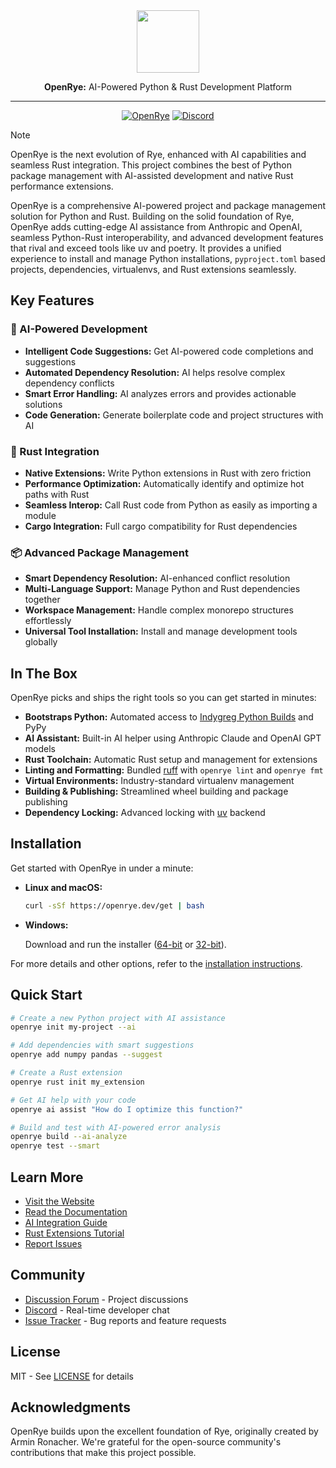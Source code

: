 <div align="center">
  <img src="docs/static/favicon.svg" width="100">
  <p><strong>OpenRye:</strong> AI-Powered Python & Rust Development Platform</p>
</div>

----
<div align="center">

[![OpenRye](https://img.shields.io/badge/OpenRye-v0.45.0-blue)](https://github.com/openrye/openrye)
[![Discord](https://dcbadge.vercel.app/api/server/drbkcdtSbg?style=flat)](https://discord.gg/drbkcdtSbg)

</div>

> [!NOTE]
> OpenRye is the next evolution of Rye, enhanced with AI capabilities and seamless Rust integration.
> This project combines the best of Python package management with AI-assisted development
> and native Rust performance extensions.

OpenRye is a comprehensive AI-powered project and package management solution for Python and Rust.
Building on the solid foundation of Rye, OpenRye adds cutting-edge AI assistance from Anthropic and OpenAI,
seamless Python-Rust interoperability, and advanced development features that rival and exceed tools like
uv and poetry. It provides a unified experience to install and manage Python installations, 
`pyproject.toml` based projects, dependencies, virtualenvs, and Rust extensions seamlessly.

## Key Features

### 🤖 AI-Powered Development
* **Intelligent Code Suggestions:** Get AI-powered code completions and suggestions
* **Automated Dependency Resolution:** AI helps resolve complex dependency conflicts
* **Smart Error Handling:** AI analyzes errors and provides actionable solutions
* **Code Generation:** Generate boilerplate code and project structures with AI

### 🦀 Rust Integration
* **Native Extensions:** Write Python extensions in Rust with zero friction
* **Performance Optimization:** Automatically identify and optimize hot paths with Rust
* **Seamless Interop:** Call Rust code from Python as easily as importing a module
* **Cargo Integration:** Full cargo compatibility for Rust dependencies

### 📦 Advanced Package Management
* **Smart Dependency Resolution:** AI-enhanced conflict resolution
* **Multi-Language Support:** Manage Python and Rust dependencies together
* **Workspace Management:** Handle complex monorepo structures effortlessly
* **Universal Tool Installation:** Install and manage development tools globally

## In The Box

OpenRye picks and ships the right tools so you can get started in minutes:

* **Bootstraps Python:** Automated access to [Indygreg Python Builds](https://github.com/indygreg/python-build-standalone/) and PyPy
* **AI Assistant:** Built-in AI helper using Anthropic Claude and OpenAI GPT models
* **Rust Toolchain:** Automatic Rust setup and management for extensions
* **Linting and Formatting:** Bundled [ruff](https://github.com/astral-sh/ruff) with `openrye lint` and `openrye fmt`
* **Virtual Environments:** Industry-standard virtualenv management
* **Building & Publishing:** Streamlined wheel building and package publishing
* **Dependency Locking:** Advanced locking with [uv](https://github.com/astral-sh/uv) backend

## Installation

Get started with OpenRye in under a minute:

* **Linux and macOS:**

    ```bash
    curl -sSf https://openrye.dev/get | bash
    ```

* **Windows:**

    Download and run the installer ([64-bit](https://github.com/openrye/openrye/releases/latest/download/openrye-x86_64-windows.exe) or [32-bit](https://github.com/openrye/openrye/releases/latest/download/openrye-x86-windows.exe)).

For more details and other options, refer to the [installation instructions](https://openrye.dev/guide/installation/).

## Quick Start

```bash
# Create a new Python project with AI assistance
openrye init my-project --ai

# Add dependencies with smart suggestions
openrye add numpy pandas --suggest

# Create a Rust extension
openrye rust init my_extension

# Get AI help with your code
openrye ai assist "How do I optimize this function?"

# Build and test with AI-powered error analysis
openrye build --ai-analyze
openrye test --smart
```

## Learn More

* [Visit the Website](https://openrye.dev/)
* [Read the Documentation](https://openrye.dev/guide/)
* [AI Integration Guide](https://openrye.dev/guide/ai/)
* [Rust Extensions Tutorial](https://openrye.dev/guide/rust/)
* [Report Issues](https://github.com/openrye/openrye/issues)

## Community

* [Discussion Forum](https://github.com/openrye/openrye/discussions) - Project discussions
* [Discord](https://discord.gg/openrye) - Real-time developer chat
* [Issue Tracker](https://github.com/openrye/openrye/issues) - Bug reports and feature requests

## License

MIT - See [LICENSE](LICENSE) for details

## Acknowledgments

OpenRye builds upon the excellent foundation of Rye, originally created by Armin Ronacher.
We're grateful for the open-source community's contributions that make this project possible.